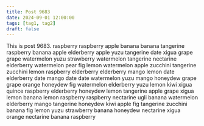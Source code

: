 ```yaml
---
title: Post 9683
date: 2024-09-01 12:00:00
tags: [tag1, tag2]
draft: false
---
```

This is post 9683.
raspberry
raspberry
apple
banana
banana
tangerine
raspberry
banana
apple
elderberry
apple
yuzu
tangerine
date
xigua
grape
grape
watermelon
yuzu
strawberry
watermelon
tangerine
nectarine
elderberry
watermelon
pear
fig
lemon
watermelon
apple
zucchini
tangerine
zucchini
lemon
raspberry
elderberry
elderberry
mango
lemon
date
elderberry
date
mango
date
date
watermelon
yuzu
mango
honeydew
grape
grape
orange
honeydew
fig
watermelon
elderberry
yuzu
lemon
kiwi
xigua
quince
raspberry
elderberry
honeydew
lemon
tangerine
apple
grape
xigua
lemon
banana
lemon
raspberry
raspberry
nectarine
ugli
banana
watermelon
elderberry
mango
tangerine
honeydew
kiwi
apple
fig
tangerine
zucchini
banana
fig
lemon
yuzu
strawberry
banana
honeydew
nectarine
xigua
orange
nectarine
banana
raspberry
